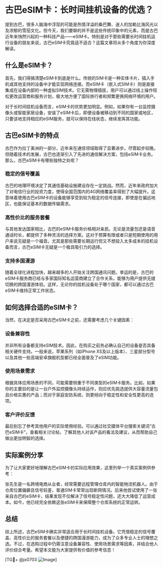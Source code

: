 # 古巴eSIM卡：长时间挂机设备的优选？

提到古巴，很多人脑海中浮现的可能是热情洋溢的桑巴舞、迷人的加勒比海风光以及浓郁的雪茄文化。但今天，我们要聊的并不是这些传统印象中的元素，而是古巴近年来悄然兴起的一种科技产品——eSIM卡。特别是对于那些需要长时间挂机运行设备的朋友来说，古巴eSIM卡究竟适不适合？这篇文章将从多个角度为你深度解读。

## 什么是eSIM卡？

首先，我们得搞清楚eSIM卡到底是什么。传统的SIM卡是一种实体卡片，插入手机或其他支持的设备中才能实现网络连接。而eSIM卡（嵌入式SIM卡）则是直接集成在设备内部的一种虚拟SIM技术。它无需物理插拔，用户可以通过线上操作轻松更改运营商和服务计划，极大地方便了国际旅行者和频繁更换网络环境的用户。

对于长时间挂机设备而言，eSIM卡的优势更加明显。例如，如果你有一台监控摄像头或智能家居设备，安装了eSIM卡后，即便设备被移动到不同的国家或地区，只要该地支持相应的eSIM服务，就可以保持在线状态，继续发挥其功能。

## 古巴eSIM卡的特点

古巴作为拉丁美洲的一部分，近年来在通信领域取得了显著进步。尽管起步较晚，但随着技术的发展，古巴也逐渐引入了先进的通信解决方案，包括eSIM卡业务。那么，古巴eSIM卡有哪些独特之处呢？

### 稳定的信号覆盖

古巴的地理环境决定了其通信基础设施建设存在一定挑战。然而，近年来政府加大了对电信行业的投资力度，使得全国范围内的4G网络覆盖率得到了大幅提升。这意味着使用古巴eSIM卡的设备能够享受到较为稳定的信号连接，即使是在偏远地区，也能保证基本的数据传输需求。

### 高性价比的服务套餐

与其他发达国家相比，古巴的eSIM卡服务价格相对亲民。无论是流量包还是语音通话时长，都提供了多种灵活的选择方案。这对于预算有限或者只是短期使用的用户来说无疑是一个福音。尤其是那些需要长期运行但又不想投入太多成本的挂机设备而言，古巴eSIM卡无疑是一个极具吸引力的选择。

### 支持多国漫游

随着全球化进程加快，越来越多的人开始关注跨国通讯问题。幸运的是，古巴的eSIM卡服务商已经与多家国际知名运营商建立了合作关系，能够为用户提供无缝切换的跨国漫游体验。这样，无论你的挂机设备处于哪个国家，都可以通过古巴eSIM卡维持正常工作状态。

## 如何选择合适的eSIM卡？

当然，在决定是否采用古巴eSIM卡之前，还需要考虑几个关键因素：

### 设备兼容性

并非所有设备都支持eSIM技术。因此，在购买之前务必确认自己的设备是否具备相关硬件支持。一般来说，苹果系列（如iPhone XS及以上版本）、三星部分型号以及其他一些高端安卓旗舰机型都已经全面普及了eSIM功能。

### 使用场景需求

根据具体应用场景的不同，可能需要侧重于不同类型的eSIM卡服务。比如，如果你的主要目的是让一台户外监控摄像头持续运作，则应优先挑选提供大容量流量包且价格实惠的产品；而对于家庭安防系统，则更倾向于稳定性和安全性更高的选项。

### 客户评价反馈

最后别忘了参考其他用户的实际使用经验。可以通过社交媒体平台搜索关键词“古巴eSIM卡”，查看相关讨论帖，了解其他人对该产品的看法及建议，从而帮助自己做出更加明智的选择。

## 实际案例分享

为了让大家更好地理解古巴eSIM卡的实际应用效果，这里列举一个真实案例供参考：

张先生是一名跨境电商从业者，经常需要远程管理仓库内的智能物流机器人。由于仓库位置偏僻且信号较差，普通SIM卡常常出现断网情况。后来他尝试使用了一张来自古巴的eSIM卡，结果发现不仅解决了信号稳定性问题，还大大降低了运营成本。如今，他已经完全依赖这张eSIM卡来保障整个仓库系统的正常运转。

## 总结

综上所述，古巴eSIM卡确实非常适合用于长时间挂机设备。它凭借稳定的信号覆盖、高性价比的服务套餐以及便捷的跨国漫游能力，成为了众多专业人士的理想之选。不过，在选购过程中仍需注意设备兼容性、使用场景需求等因素，并结合他人评价综合考量。希望本文能为大家提供有价值的参考信息！

[TG💪+ @jx0703 ![Image](https://github.com/user-attachments/assets/dbca1d08-cadb-493c-b0ec-ad6f7a83f270)]